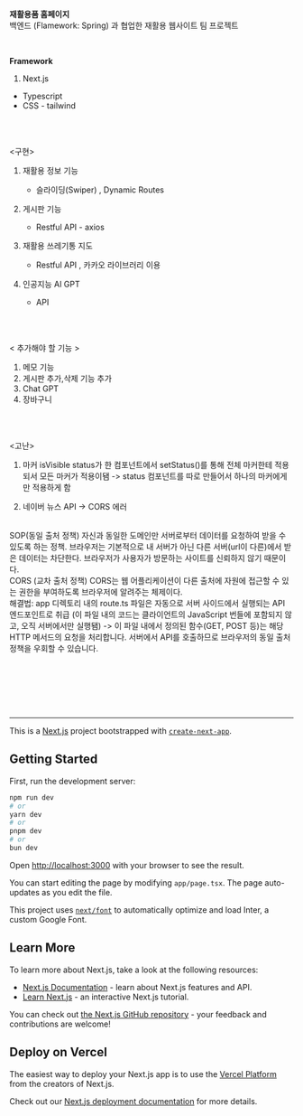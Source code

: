 **재활용품 홈페이지**  <br/>
백엔드 (Flamework: Spring) 과 협업한 재활용 웹사이트 팀 프로젝트

<br/>

**Framework** <br/>
1) Next.js <br/>
- Typescript <br/>
- CSS - tailwind <br/>

<br/><br/>

<구현>

1) 재활용 정보 기능
   - 슬라이딩(Swiper) , Dynamic Routes

3) 게시판 기능
   - Restful API - axios

4) 재활용 쓰레기통 지도
   - Restful API , 카카오 라이브러리 이용
6) 인공지능 AI GPT
   - API

<br/><br/>

< 추가해야 할 기능 >
1) 메모 기능
2) 게시판 추가,삭제 기능 추가
3) Chat GPT
4) 장바구니


<br/><br/>


<고난>
<br/>
1) 마커 isVisible  status가 한 컴포넌트에서 setStatus()를 통해 전체 마커한테 적용되서 
모든 마커가 적용이됌
-> status 컴포넌트를 따로 만들어서 하나의 마커에게만 적용하게 함

2) 네이버 뉴스 API -> CORS 에러

<br/>
SOP(동일 출처 정책)
자신과 동일한 도메인만 서버로부터 데이터를 요청하여 받을 수 있도록 하는 정책.
브라우저는 기본적으로 내 서버가 아닌 다른 서버(url이 다른)에서 받은 데이터는 차단한다. 브라우저가 사용자가 방문하는 사이트를 신뢰하지 않기 때문이다.
<br/>
CORS (교차 출처 정책)
CORS는 웹 어플리케이션이 다른 출처에 자원에 접근할 수 있는 권한을 부여하도록 브라우저에 알려주는 체제이다.

<br/>
해결법:
app 디렉토리 내의 route.ts 파일은 자동으로 서버 사이드에서 실행되는 API 엔드포인트로 취급 (이 파일 내의 코드는 클라이언트의 JavaScript 번들에 포함되지 않고, 오직 서버에서만 실행됌)
-> 이 파일 내에서 정의된 함수(GET, POST 등)는 해당 HTTP 메서드의 요청을 처리합니다. 서버에서 API를 호출하므로 브라우저의 동일 출처 정책을 우회할 수 있습니다.






<br/><br/><br/><br/><br/>
***

This is a [Next.js](https://nextjs.org/) project bootstrapped with [`create-next-app`](https://github.com/vercel/next.js/tree/canary/packages/create-next-app).

## Getting Started

First, run the development server:

```bash
npm run dev
# or
yarn dev
# or
pnpm dev
# or
bun dev
```

Open [http://localhost:3000](http://localhost:3000) with your browser to see the result.

You can start editing the page by modifying `app/page.tsx`. The page auto-updates as you edit the file.

This project uses [`next/font`](https://nextjs.org/docs/basic-features/font-optimization) to automatically optimize and load Inter, a custom Google Font.

## Learn More

To learn more about Next.js, take a look at the following resources:

- [Next.js Documentation](https://nextjs.org/docs) - learn about Next.js features and API.
- [Learn Next.js](https://nextjs.org/learn) - an interactive Next.js tutorial.

You can check out [the Next.js GitHub repository](https://github.com/vercel/next.js/) - your feedback and contributions are welcome!

## Deploy on Vercel

The easiest way to deploy your Next.js app is to use the [Vercel Platform](https://vercel.com/new?utm_medium=default-template&filter=next.js&utm_source=create-next-app&utm_campaign=create-next-app-readme) from the creators of Next.js.

Check out our [Next.js deployment documentation](https://nextjs.org/docs/deployment) for more details.
